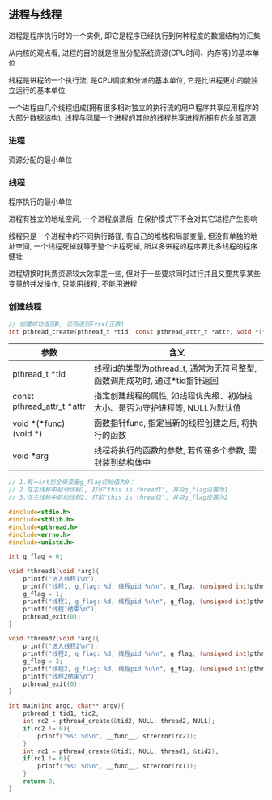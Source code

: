 <!--
 * @Description: 
 * @Version: 1.0
 * @Author: DaLao
 * @Email: dalao_li@163.com
 * @Date: 2021-11-13 17:31:05
 * @LastEditors: DaLao
 * @LastEditTime: 2022-04-29 23:31:45
-->

## 进程与线程


进程是程序执行时的一个实例, 即它是程序已经执行到何种程度的数据结构的汇集

从内核的观点看, 进程的目的就是担当分配系统资源(CPU时间、内存等)的基本单位

线程是进程的一个执行流, 是CPU调度和分派的基本单位, 它是比进程更小的能独立运行的基本单位

一个进程由几个线程组成(拥有很多相对独立的执行流的用户程序共享应用程序的大部分数据结构), 线程与同属一个进程的其他的线程共享进程所拥有的全部资源



### 进程


资源分配的最小单位



### 线程


程序执行的最小单位

进程有独立的地址空间, 一个进程崩溃后, 在保护模式下不会对其它进程产生影响

线程只是一个进程中的不同执行路径, 有自己的堆栈和局部变量, 但没有单独的地址空间, 一个线程死掉就等于整个进程死掉, 所以多进程的程序要比多线程的程序健壮

进程切换时耗费资源较大效率差一些, 但对于一些要求同时进行并且又要共享某些变量的并发操作, 只能用线程, 不能用进程



### 创建线程


```c
// 创建成功返回0, 否则返回Exxx(正数)
int pthread_create(pthread_t *tid, const pthread_attr_t *attr, void *(*func) (void *), void *arg);
```
| 参数                       | 含义                                                                         |
| -------------------------- | ---------------------------------------------------------------------------- |
| pthread_t \*tid            | 线程id的类型为pthread_t, 通常为无符号整型, 函数调用成功时, 通过*tid指针返回  |
| const pthread_attr_t *attr | 指定创建线程的属性, 如线程优先级、初始栈大小、是否为守护进程等, NULL为默认值 |
| void *(*func) (void *)     | 函数指针func, 指定当新的线程创建之后, 将执行的函数                           |
| void *arg                  | 线程将执行的函数的参数, 若传递多个参数, 需封装到结构体中                     |


```c
// 1.有一int型全局变量g_flag初始值为0；
// 2.在主线称中起动线程1, 打印"this is thread1", 并将g_flag设置为1
// 3.在主线称中启动线程2, 打印"this is thread2", 并将g_flag设置为2

#include<stdio.h>
#include<stdlib.h>
#include<pthread.h>
#include<errno.h>
#include<unistd.h>

int g_flag = 0;

void *thread1(void *arg){
    printf("进入线程1\n");
    printf("线程1, g_flag: %d, 线程pid %u\n", g_flag, (unsigned int)pthread_self());
    g_flag = 1;
    printf("线程1, g_flag: %d, 线程pid %u\n", g_flag, (unsigned int)pthread_self());
    printf("线程1结束\n");
    pthread_exit(0);
}

void *thread2(void *arg){
    printf("进入线程2\n");
    printf("线程2, g_flag: %d, 线程pid %u\n", g_flag, (unsigned int)pthread_self());
    g_flag = 2;
    printf("线程2, g_flag: %d, 线程pid %u\n", g_flag, (unsigned int)pthread_self());
    printf("线程2结束\n");
    pthread_exit(0);
}

int main(int argc, char** argv){
    pthread_t tid1, tid2;
    int rc2 = pthread_create(&tid2, NULL, thread2, NULL);
    if(rc2 != 0){
        printf("%s: %d\n", __func__, strerror(rc2));
    }
    int rc1 = pthread_create(&tid1, NULL, thread1, &tid2);
    if(rc1 != 0){
        printf("%s: %d\n", __func__, strerror(rc1));
    }
    return 0;
}
```